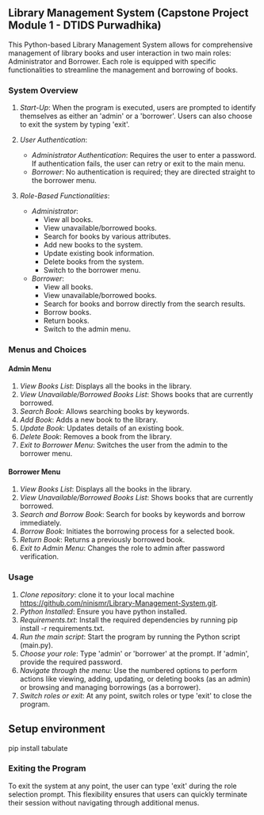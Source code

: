 ## Library Management System (Capstone Project Module 1 - DTIDS Purwadhika)

This Python-based Library Management System allows for comprehensive management of library books and user interaction in two main roles: Administrator and Borrower. Each role is equipped with specific functionalities to streamline the management and borrowing of books.

### System Overview

1. *Start-Up*: When the program is executed, users are prompted to identify themselves as either an 'admin' or a 'borrower'. Users can also choose to exit the system by typing 'exit'.

2. *User Authentication*: 
   - *Administrator Authentication*: Requires the user to enter a password. If authentication fails, the user can retry or exit to the main menu.
   - *Borrower*: No authentication is required; they are directed straight to the borrower menu.

3. *Role-Based Functionalities*:
   - *Administrator*:
     - View all books.
     - View unavailable/borrowed books.
     - Search for books by various attributes.
     - Add new books to the system.
     - Update existing book information.
     - Delete books from the system.
     - Switch to the borrower menu.
   - *Borrower*:
     - View all books.
     - View unavailable/borrowed books.
     - Search for books and borrow directly from the search results.
     - Borrow books.
     - Return books.
     - Switch to the admin menu.

### Menus and Choices

#### Admin Menu
1. *View Books List*: Displays all the books in the library.
2. *View Unavailable/Borrowed Books List*: Shows books that are currently borrowed.
3. *Search Book*: Allows searching books by keywords.
4. *Add Book*: Adds a new book to the library.
5. *Update Book*: Updates details of an existing book.
6. *Delete Book*: Removes a book from the library.
7. *Exit to Borrower Menu*: Switches the user from the admin to the borrower menu.

#### Borrower Menu
1. *View Books List*: Displays all the books in the library.
2. *View Unavailable/Borrowed Books List*: Shows books that are currently borrowed.
3. *Search and Borrow Book*: Search for books by keywords and borrow immediately.
4. *Borrow Book*: Initiates the borrowing process for a selected book.
5. *Return Book*: Returns a previously borrowed book.
6. *Exit to Admin Menu*: Changes the role to admin after password verification.

### Usage

1. *Clone repository*: clone it to your local machine https://github.com/ninismr/Library-Management-System.git.
2. *Python Installed*: Ensure you have python installed.
3. *Requirements.txt*: Install the required dependencies by running pip install -r requirements.txt.
4. *Run the main script*: Start the program by running the Python script (main.py).
5. *Choose your role*: Type 'admin' or 'borrower' at the prompt. If 'admin', provide the required password.
6. *Navigate through the menu*: Use the numbered options to perform actions like viewing, adding, updating, or deleting books (as an admin) or browsing and managing borrowings (as a borrower).
7. *Switch roles or exit*: At any point, switch roles or type 'exit' to close the program.

## Setup environment

pip install tabulate

### Exiting the Program

To exit the system at any point, the user can type 'exit' during the role selection prompt. This flexibility ensures that users can quickly terminate their session without navigating through additional menus.


